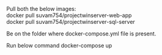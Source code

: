 Pull both the below images:
<br>
docker pull suvam754/projectwinserver-web-app
<br>
docker pull suvam754/projectwinserver-sql-server

Be on the folder where docker-compose.yml file is present.

Run below command
docker-compose up
